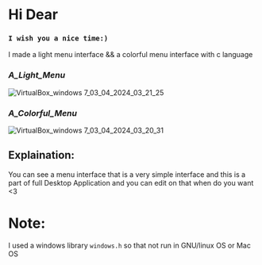 #  Hi Dear
### ```I wish you a nice time:)```
I made a light menu interface && a colorful menu interface with c language

### *A_Light_Menu*
![VirtualBox_windows 7_03_04_2024_03_21_25](https://github.com/JohnSamy2004/my_projects/assets/136609635/d082b493-c22a-4b79-9ac7-7086bdd99742)

### *A_Colorful_Menu*

![VirtualBox_windows 7_03_04_2024_03_20_31](https://github.com/JohnSamy2004/my_projects/assets/136609635/3d27c27f-e81d-461c-9dc0-8b85756181e5)



## Explaination:
You can see a menu interface that is a very simple interface and this is a part of full Desktop Application
and you can edit on that when do you want <3
# Note:
I used a windows library ```windows.h``` so that not run in GNU/linux OS or Mac OS
